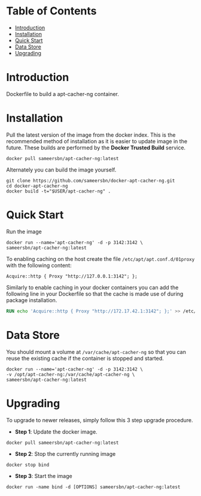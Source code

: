 # Table of Contents
- [Introduction](#introduction)
- [Installation](#installation)
- [Quick Start](#quick-start)
- [Data Store](#data-store)
- [Upgrading](#upgrading)

# Introduction
Dockerfile to build a apt-cacher-ng container.

# Installation
Pull the latest version of the image from the docker index. This is the recommended method of installation as it is easier to update image in the future. These builds are performed by the **Docker Trusted Build** service.

```
docker pull sameersbn/apt-cacher-ng:latest
```

Alternately you can build the image yourself.

```
git clone https://github.com/sameersbn/docker-apt-cacher-ng.git
cd docker-apt-cacher-ng
docker build -t="$USER/apt-cacher-ng" .
```

# Quick Start
Run the image

```
docker run --name='apt-cacher-ng' -d -p 3142:3142 \
sameersbn/apt-cacher-ng:latest
```

To enabling caching on the host create the file `/etc/apt/apt.conf.d/01proxy` with the following content:
```
Acquire::http { Proxy "http://127.0.0.1:3142"; };
```

Similarly to enable caching in your docker containers you can add the following line in your Dockerfile so that the cache is made use of during package installation.

```dockerfile
RUN echo 'Acquire::http { Proxy "http://172.17.42.1:3142"; };' >> /etc/apt/apt.conf.d/01proxy
```

# Data Store
You should mount a volume at `/var/cache/apt-cacher-ng` so that you can reuse the existing cache if the container is stopped and started.

```
docker run --name='apt-cacher-ng' -d -p 3142:3142 \
-v /opt/apt-cacher-ng:/var/cache/apt-cacher-ng \
sameersbn/apt-cacher-ng:latest
```

# Upgrading

To upgrade to newer releases, simply follow this 3 step upgrade procedure.

- **Step 1**: Update the docker image.

```
docker pull sameersbn/apt-cacher-ng:latest
```

- **Step 2**: Stop the currently running image

```
docker stop bind
```

- **Step 3**: Start the image

```
docker run -name bind -d [OPTIONS] sameersbn/apt-cacher-ng:latest
```
